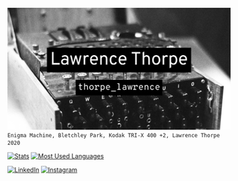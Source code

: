![Banner](banner.png)
`Enigma Machine, Bletchley Park, Kodak TRI-X 400 +2, Lawrence Thorpe 2020`

[![Stats](https://github-readme-stats.vercel.app/api?username=thorpelawrence&show_icons=true&count_private=true&line_height=21&theme=shades-of-purple)](https://github.com/anuraghazra/github-readme-stats)
[![Most Used Languages](https://github-readme-stats.vercel.app/api/top-langs/?username=thorpelawrence&layout=compact&theme=shades-of-purple)](https://github.com/anuraghazra/github-readme-stats)

[![LinkedIn](https://img.shields.io/badge/LinkedIn-0077B5?logo=LinkedIn&style=for-the-badge&logoColor=white)](https://www.linkedin.com/in/thorpelawrence/)
[![Instagram](https://img.shields.io/badge/Instagram-E4405F?logo=Instagram&style=for-the-badge&logoColor=white)](https://www.instagram.com/thorpe_lawrence/)
